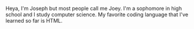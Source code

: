 Heya, I'm Joseph but most people call me Joey. I'm a sophomore in high school and I study computer science. My favorite coding language that I've learned so far is HTML. 
<!---
plopscotch/plopscotch is a ✨ special ✨ repository because its `README.md` (this file) appears on your GitHub profile.
You can click the Preview link to take a look at your changes.
--->
